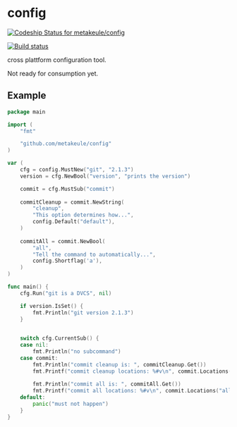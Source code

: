 config
======

[ ![Codeship Status for metakeule/config](https://codeship.io/projects/e39e9b00-5584-0132-0404-0e68a1ef8c1b/status)](https://codeship.io/projects/49328)

[![Build status](https://ci.appveyor.com/api/projects/status/arvt5gn2qrtgmwgl?svg=true)](https://ci.appveyor.com/project/metakeule/config)

cross plattform configuration tool.

Not ready for consumption yet.


Example
-------

```go
package main

import (
    "fmt"

    "github.com/metakeule/config"
)

var (
    cfg = config.MustNew("git", "2.1.3")
    version = cfg.NewBool("version", "prints the version")

    commit = cfg.MustSub("commit")
    
    commitCleanup = commit.NewString(
        "cleanup", 
        "This option determines how...", 
        config.Default("default"),
    )
    
    commitAll = commit.NewBool(
        "all", 
        "Tell the command to automatically...",
        config.Shortflag('a'),
    )
)

func main() {
    cfg.Run("git is a DVCS", nil)

    if version.IsSet() {
        fmt.Println("git version 2.1.3")
    }

    
    switch cfg.CurrentSub() {
    case nil:
        fmt.Println("no subcommand")
    case commit:
        fmt.Println("commit cleanup is: ", commitCleanup.Get())
        fmt.Printf("commit cleanup locations: %#v\n", commit.Locations("cleanup"))
        
        fmt.Println("commit all is: ", commitAll.Get())
        fmt.Printf("commit all locations: %#v\n", commit.Locations("all"))
    default:
        panic("must not happen")
    }
}

```